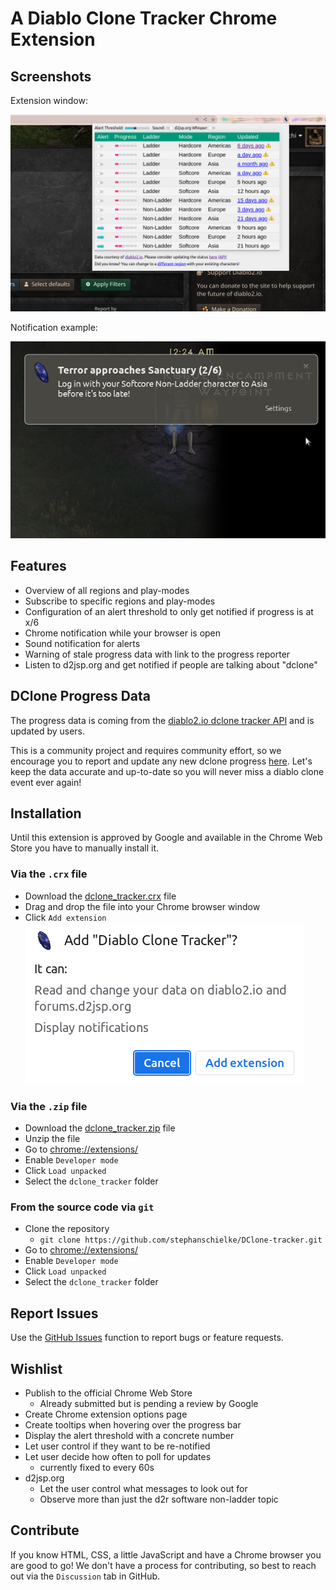 A Diablo Clone Tracker Chrome Extension
=======================================

Screenshots
-----------
Extension window:

![Plugin Popup](./img/screenshot.png)

Notification example:

![Notification](./img/notification.png)

Features
--------

- Overview of all regions and play-modes
- Subscribe to specific regions and play-modes
- Configuration of an alert threshold to only get notified if progress is at x/6
- Chrome notification while your browser is open
- Sound notification for alerts
- Warning of stale progress data with link to the progress reporter
- Listen to d2jsp.org and get notified if people are talking about "dclone"

DClone Progress Data
--------------------

The progress data is coming from
the [diablo2.io dclone tracker API](https://diablo2.io/forums/diablo-clone-uber-diablo-tracker-public-api-t906872.html)
and is updated by users.

This is a community project and requires community effort, so we encourage you to report and update any new dclone
progress [here](https://diablo2.io/dclonetracker.php). Let's keep the data accurate and up-to-date so you will never
miss a diablo clone event ever again!

Installation
------------

Until this extension is approved by Google and available in the Chrome Web Store you have to manually install it.

### Via the `.crx` file

* Download the [dclone_tracker.crx](https://github.com/stephanschielke/DClone-tracker/blob/main/dclone_tracker.crx) file
* Drag and drop the file into your Chrome browser window
* Click `Add extension` ![Installation Popup](./img/install_extension.png)

### Via the `.zip` file

* Download the [dclone_tracker.zip](https://github.com/stephanschielke/DClone-tracker/blob/main/dclone_tracker.zip)
  file
* Unzip the file
* Go to [chrome://extensions/](chrome://extensions/)
* Enable `Developer mode`
* Click `Load unpacked`
* Select the `dclone_tracker` folder

### From the source code via `git`

* Clone the repository
    * `git clone https://github.com/stephanschielke/DClone-tracker.git`
* Go to [chrome://extensions/](chrome://extensions/)
* Enable `Developer mode`
* Click `Load unpacked`
* Select the `dclone_tracker` folder

Report Issues
-------------
Use the [GitHub Issues](https://github.com/stephanschielke/DClone-tracker/issues) function to report bugs or feature
requests.

Wishlist
--------

- Publish to the official Chrome Web Store
    - Already submitted but is pending a review by Google
- Create Chrome extension options page
- Create tooltips when hovering over the progress bar
- Display the alert threshold with a concrete number
- Let user control if they want to be re-notified
- Let user decide how often to poll for updates
    - currently fixed to every 60s
- d2jsp.org
    - Let the user control what messages to look out for
    - Observe more than just the d2r software non-ladder topic

Contribute
----------
If you know HTML, CSS, a little JavaScript and have a Chrome browser you are good to go!
We don't have a process for contributing, so best to reach out via the `Discussion` tab in GitHub.

